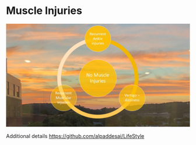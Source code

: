 # Muscle Injuries

![image](MuscleInjuries.jpg)

Additional details https://github.com/alpaddesai/LifeStyle
